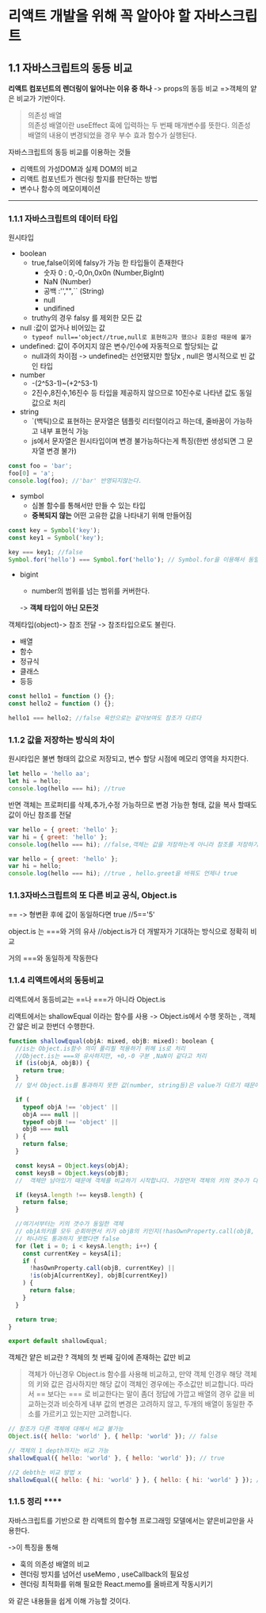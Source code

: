 # 리액트 개발을 위해 꼭 알아야 할 자바스크립트

## 1.1 자바스크립트의 동등 비교

**리액트 컴포넌트의 렌더링이 일어나는 이유 중 하나** -> props의 동등 비교 =>객체의 얕은 비교가 기반이다.

> 의존성 배열  
> 의존성 배열이란 useEffect 훅에 입력하는 두 번째 매개변수를 뜻한다. 의존성 배열의 내용이 변경되었을 경우 부수 효과 함수가 실행된다.

자바스크립트의 동등 비교를 이용하는 것들

- 리액트의 가성DOM과 실제 DOM의 비교
- 리액트 컴포넌트가 렌더링 할지를 판단하는 방법
- 변수나 함수의 메모이제이션

---

### 1.1.1 자바스크립트의 데이터 타입

원시타입

- boolean
  - true,false이외에 falsy가 가능 한 타입들이 존재한다
    - 숫자 0 : 0,-0,0n,0x0n (Number,BigInt)
    - NaN (Number)
    - 공백 :'',"",`` (String)
    - null
    - undifined
  - truthy의 경우 falsy 를 제외한 모든 값
- null :값이 없거나 비어있는 값
  - `typeof null=='object//true,null로 표현하고자 했으나 호환성 때문에 불가`
- undefined: 값이 주어지지 않은 변수/인수에 자동적으로 할당되는 값
  - null과의 차이점 -> undefined는 선언됐지만 할당x , null은 명시적으로 빈 값인 타입
- number
  - -(2^53-1)~(+2^53-1)
  - 2진수,8진수,16진수 등 타입을 제공하지 않으므로 10진수로 나타낸 값도 동일 값으로 처리
- string
  - `(백틱)으로 표현하는 문자열은 템플릿 리터럴이라고 하는데, 줄바꿈이 가능하고 내부 표현식 가능
  - js에서 문자열은 원시타입이며 변경 불가능하다는게 특징(한번 생성되면 그 문자열 변경 불가)

```javascript
const foo = 'bar';
foo[0] = 'a';
console.log(foo); //'bar' 반영되지않는다.
```

- symbol
  - 심볼 함수를 통해서만 만들 수 있는 타입
  - **중복되지 않는** 어떤 고유한 값을 나타내기 위해 만들어짐

```javascript
const key = Symbol('key');
const key1 = Symbol('key');

key === key1; //false
Symbol.for('hello') === Symbol.for('hello'); // Symbol.for을 이용해서 동일 값 사용 가능
```

- bigint

  - number의 범위를 넘는 범위를 커버한다.

  -> **객체 타입이 아닌 모든것**

객체타입(object)-> 참조 전달 -> 참조타입으로도 불린다.

- 배열
- 함수
- 정규식
- 클래스
- 등등

```javascript
const hello1 = function () {};
const hello2 = function () {};

hello1 === hello2; //false 육안으로는 같아보여도 참조가 다르다
```

### 1.1.2 값을 저장하는 방식의 차이

원시타입은 불변 형태의 값으로 저장되고, 변수 할당 시점에 메모리 영역을 차지한다.

```javascript
let hello = 'hello aa';
let hi = hello;
console.log(hello === hi); //true
```

반면 객체는 프로퍼티를 삭제,추가,수정 가능하므로 변경 가능한 형태, 값을 복사 할때도 값이 아닌 참조를 전달

```javascript
var hello = { greet: 'hello' };
var hi = { greet: 'hello' };
console.log(hello === hi); //false,객체는 값을 저장하는게 아니라 참조를 저장하기에 다르다, 참조를 전달하는 경우에는 기대가능
```

```javascript
var hello = { greet: 'hello' };
var hi = hello;
console.log(hello === hi); //true , hello.greet을 바꿔도 언제나 true
```

### 1.1.3자바스크립트의 또 다른 비교 공식, Object.is

== -> 형변환 후에 값이 동일하다면 true //5=='5'

object.is 는 ===와 거의 유사 //object.is가 더 개발자가 기대하는 방식으로 정확히 비교

거의 ===와 동일하게 작동한다

### 1.1.4 리액트에서의 동등비교

리액트에서 동등비교는 ==나 ===가 아니라 Object.is

리액트에서는 shallowEqual 이라는 함수를 사용
-> Object.is에서 수행 못하는 , 객체 간 얇은 비교 한번더 수행한다.

```js
function shallowEqual(objA: mixed, objB: mixed): boolean {
  //is는 Object.is함수 의미 풀리필 적용하기 위해 is로 처리
  //Object.is는 ===와 유사하지만, +0,-0 구분 ,NaN이 같다고 처리
  if (is(objA, objB)) {
    return true;
  }
  // 앞서 Object.is를 통과하지 못한 값(number, string등)은 value가 다르기 때문에  false를 리턴

  if (
    typeof objA !== 'object' ||
    objA === null ||
    typeof objB !== 'object' ||
    objB === null
  ) {
    return false;
  }

  const keysA = Object.keys(objA);
  const keysB = Object.keys(objB);
  //  객체만 남아있기 때문에 객체를 비교하기 시작합니다. 가장먼저 객체의 키의 갯수가 다르면 false

  if (keysA.length !== keysB.length) {
    return false;
  }

  //여기서부터는 키의 갯수가 동일한 객체
  // objA의키를 모두 순회하면서 키가 objB의 키인지(!hasOwnProperty.call(objB, currentKey) ) 값이 같은지(!is(objA[currentKey], objB[currentKey])) 판별
  // 하나라도 통과하지 못했다면 false
  for (let i = 0; i < keysA.length; i++) {
    const currentKey = keysA[i];
    if (
      !hasOwnProperty.call(objB, currentKey) ||
      !is(objA[currentKey], objB[currentKey])
    ) {
      return false;
    }
  }

  return true;
}

export default shallowEqual;
```

객체간 얕은 비교란 ? 객체의 첫 번째 깊이에 존재하는 값만 비교

> 객체가 아닌경우 Object.is 함수를 사용해 비교하고, 만약 객체 인경우 해당 객체의 키와 값은 검사하지만 해당 값이 객체인 경우에는 주소값만 비교합니다. 따라서 == 보다는 === 로 비교한다는 말이 좀더 정답에 가깝고 배열의 경우 값을 비교하는것과 비슷하게 내부 값의 변경은 고려하지 않고, 두개의 배열이 동일한 주소를 가르키고 있는지만 고려합니다.

```javascript
// 참조가 다른 객체에 대해서 비교 불가능
Object.is({ hello: 'world' }, { hellp: 'world' }); // false

// 객체의 1 depth까지는 비교 가능
shallowEqual({ hello: 'world' }, { hello: 'world' }); // true

//2 debth는 비교 방법 x
shallowEqual({ hello: { hi: 'world' } }, { hello: { hi: 'world' } }); // false
```

### 1.1.5 정리 \*\*\*\*

자바스크립트를 기반으로 한 리액트의 함수형 프로그래밍 모델에서는 얕은비교만을 사용한다.

->이 특징을 통해

- 훅의 의존성 배열의 비교
- 렌더링 방지를 넘어선 useMemo , useCallback의 필요성
- 렌더링 최적화를 위해 필요한 React.memo를 올바르게 작동시키기

와 같은 내용들을 쉽게 이해 가능할 것이다.
